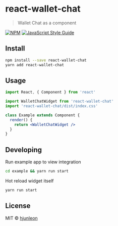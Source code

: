# react-wallet-chat

> Wallet Chat as a component

[![NPM](https://img.shields.io/npm/v/react-wallet-chat.svg)](https://www.npmjs.com/package/react-wallet-chat) [![JavaScript Style Guide](https://img.shields.io/badge/code_style-standard-brightgreen.svg)](https://standardjs.com)

## Install

```bash
npm install --save react-wallet-chat
yarn add react-wallet-chat
```

## Usage

```jsx
import React, { Component } from 'react'

import WalletChatWidget from 'react-wallet-chat'
import 'react-wallet-chat/dist/index.css'

class Example extends Component {
  render() {
    return <WalletChatWidget />
  }
}
```

## Developing

Run example app to view integration

```bash
cd example && yarn run start
```

Hot reload widget itself

```bash
yarn run start
```


## License

MIT © [hjunleon](https://github.com/hjunleon)
